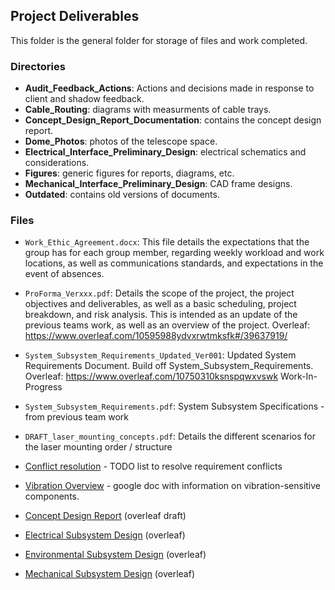 ## Project Deliverables
This folder is the general folder for storage of files and work completed.

### Directories
*	**Audit_Feedback_Actions**: Actions and decisions made in response to client and shadow feedback.
*	**Cable_Routing**: diagrams with measurments of cable trays.
*	**Concept_Design_Report_Documentation**: contains the concept design report.
*	**Dome_Photos**: photos of the telescope space.
*	**Electrical_Interface_Preliminary_Design**: electrical schematics and considerations.
*	**Figures**: generic figures for reports, diagrams, etc.
*	**Mechanical_Interface_Preliminary_Design**: CAD frame designs.
*	**Outdated**: contains old versions of documents.

### Files
* `Work_Ethic_Agreement.docx`:	This file details the expectations that the group has for each group member, regarding weekly workload and work locations, as well as communications standards, and expectations in the event of absences.
	
*	`ProForma_Verxxx.pdf`:		Details the scope of the project, the project objectives and deliverables, as well as a basic scheduling, project breakdown, and risk analysis. This is intended as an update of the previous teams work, as well as an overview of the project. Overleaf: https://www.overleaf.com/10595988ydvxrwtmksfk#/39637919/
	
*	`System_Subsystem_Requirements_Updated_Ver001`:      Updated System Requirements Document. Build off System_Subsystem_Requirements. Overleaf:  https://www.overleaf.com/10750310ksnspqwxvswk  Work-In-Progress

*	`System_Subsystem_Requirements.pdf`:     System Subsystem Specifications - from previous team work

*	`DRAFT_laser_mounting_concepts.pdf`:     Details the different scenarios for the laser mounting order / structure

*	[Conflict resolution](https://docs.google.com/document/d/17XI3bLXP9oA0JVAiUGPcVCycXSnSJn45uxt__P4Jb6M/edit?usp=sharing) -  TODO list to resolve requirement conflicts

*	[Vibration Overview](https://docs.google.com/document/d/1Qyyc3R13YdVeQmGfrSNuc1xS96W7sWySw377b-xw7Hk/edit?usp=sharing) - google doc with information on vibration-sensitive components.

*	[Concept Design Report](https://www.overleaf.com/10956191yqmndhrgpfbn) (overleaf draft)

*	[Electrical Subsystem Design](https://www.overleaf.com/11319806gdmbrxwggvbs) (overleaf)

*	[Environmental Subsystem Design](https://www.overleaf.com/11303618bsgxdkttkfjt) (overleaf)

*	[Mechanical Subsystem Design](https://www.overleaf.com/11320362gcmrgwfcmrbj) (overleaf)
